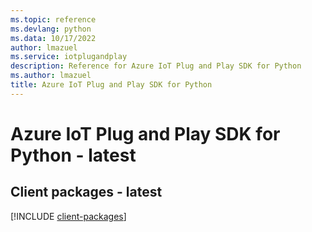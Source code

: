 ```yaml
---
ms.topic: reference
ms.devlang: python
ms.data: 10/17/2022
author: lmazuel
ms.service: iotplugandplay
description: Reference for Azure IoT Plug and Play SDK for Python
ms.author: lmazuel
title: Azure IoT Plug and Play SDK for Python
---
```

# Azure IoT Plug and Play SDK for Python - latest

## Client packages - latest
[!INCLUDE [client-packages](iot-plug-and-play-client-index.md)]